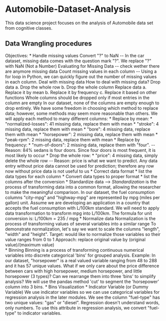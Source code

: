 # Automobile-Dataset-Analysis
This data science project focuses on the analysis of Automobile data set from cognitive classes.
## Data Wrangling procedures
Objectives:
    * Handle missing values
        Convert "?" to NaN -- In the car dataset, missing data comes with the question mark "?". We replace "?" with NaN (Not a Number)
        Evaluating for Missing Data -- check wether there are anymore missing data
        Count missing values in each column -- Using a for loop in Python, we can quickly figure out the number of missing values in each column.
        Deal with missing data
            How to deal with missing data?
                Drop data
                    a. Drop the whole row
                    b. Drop the whole column
                Replace data
                    a. Replace it by mean
                    b. Replace it by frequency
                    c. Replace it based on other functions
            Whole columns should be dropped only if most entries in the column are empty
            In our dataset, none of the columns are empty enough to drop entirely. We have some freedom in choosing which method to replace data; however, some methods may seem more reasonable than others. We will apply each method to many different columns:
                * Replace by mean:
                    * "normalized-losses": 41 missing data, replace them with mean
                    * "stroke": 4 missing data, replace them with mean
                    * "bore": 4 missing data, replace them with mean
                    * "horsepower": 2 missing data, replace them with mean
                    * "peak-rpm": 2 missing data, replace them with mean
                * Replace by frequency:
                    * "num-of-doors": 2 missing data, replace them with "four". -- Reason: 84% sedans is four doors. Since four doors is most frequent, it is most likely to occur
                * Drop the whole row:
                    * "price": 4 missing data, simply delete the whole row -- Reason: price is what we want to predict. Any data entry without price data cannot be used for prediction; therefore any row now without price data is not useful to us
    * Correct data format
        * list the data types for each column
        * Convert data types to proper format
        * list the columns after the conversion
    * Standardize data
        --> *Standardization* is the process of transforming data into a common format, allowing the researcher to make the meaningful comparison.
        In our dataset, the fuel consumption columns "city-mpg" and "highway-mpg" are represented by mpg (miles per gallon) unit. Assume we are developing an application in a country that accepts the fuel consumption with L/100km standard.
        We will need to apply data transformation to transform mpg into L/100km. The formula for unit conversion is:
        L/100km = 235 / mpg
    * Normalize data
        Normalization is the process of transforming values of several variables into a similar range
        To demonstrate normalization, let's say we want to scale the columns "length", "width" and "height".
        Target: would like to normalize those variables so their value ranges from 0 to 1
        Approach: replace original value by (original value)/(maximum value)        
    * Binning
        Binning is a process of transforming continuous numerical variables into discrete categorical 'bins' for grouped analysis.
        Example:
        In our dataset, "horsepower" is a real valued variable ranging from 48 to 288 and it has 57 unique values. What if we only care about the price difference between cars with high horsepower, medium horsepower, and little horsepower (3 types)? Can we rearrange them into three ‘bins' to simplify analysis?
        We will use the pandas method 'cut' to segment the 'horsepower' column into 3 bins.
        * Bins Visualization
    * Indicator Variable (or Dummy Variable)
        We use indicator variables so we can use categorical variables for regression analysis in the later modules.
        We see the column "fuel-type" has two unique values: "gas" or "diesel". Regression doesn't understand words, only numbers. To use this attribute in regression analysis, we convert "fuel-type" to indicator variables.

